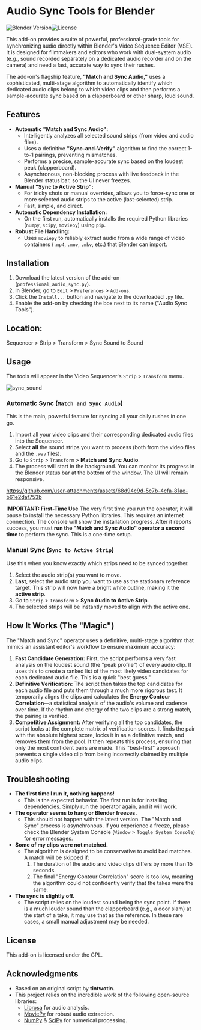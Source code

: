 # Audio Sync Tools for Blender

![Blender Version](https://img.shields.io/badge/Blender-4.5+-orange.svg)![License](https://img.shields.io/badge/License-GPL-blue.svg)

This add-on provides a suite of powerful, professional-grade tools for synchronizing audio directly within Blender's Video Sequence Editor (VSE). It is designed for filmmakers and editors who work with dual-system audio (e.g., sound recorded separately on a dedicated audio recorder and on the camera) and need a fast, accurate way to sync their rushes.

The add-on's flagship feature, **"Match and Sync Audio,"** uses a sophisticated, multi-stage algorithm to automatically identify which dedicated audio clips belong to which video clips and then performs a sample-accurate sync based on a clapperboard or other sharp, loud sound.

## Features

-   **Automatic "Match and Sync Audio":**
    -   Intelligently analyzes all selected sound strips (from video and audio files).
    -   Uses a definitive **"Sync-and-Verify"** algorithm to find the correct 1-to-1 pairings, preventing mismatches.
    -   Performs a precise, sample-accurate sync based on the loudest peak (clapperboard).
    -   Asynchronous, non-blocking process with live feedback in the Blender status bar, so the UI never freezes.
-   **Manual "Sync to Active Strip":**
    -   For tricky shots or manual overrides, allows you to force-sync one or more selected audio strips to the active (last-selected) strip.
    -   Fast, simple, and direct.
-   **Automatic Dependency Installation:**
    -   On the first run, automatically installs the required Python libraries (`numpy`, `scipy`, `moviepy`) using `pip`.
-   **Robust File Handling:**
    -   Uses `moviepy` to reliably extract audio from a wide range of video containers (`.mp4`, `.mov`, `.mkv`, etc.) that Blender can import.

## Installation

1.  Download the latest version of the add-on (`professional_audio_sync.py`).
2.  In Blender, go to `Edit` > `Preferences` > `Add-ons`.
3.  Click the `Install...` button and navigate to the downloaded `.py` file.
4.  Enable the add-on by checking the box next to its name ("Audio Sync Tools").


## Location:

Sequencer > Strip > Transform > Sync Sound to Sound

## Usage

The tools will appear in the Video Sequencer's `Strip` > `Transform` menu.

![sync_sound](https://github.com/tin2tin/sync_sound/assets/1322593/973b94ae-d89c-49f5-8a4c-3e77b259c1be)

### Automatic Sync (`Match and Sync Audio`)

This is the main, powerful feature for syncing all your daily rushes in one go.

1.  Import all your video clips and their corresponding dedicated audio files into the Sequencer.
2.  Select **all** the sound strips you want to process (both from the video files and the `.wav` files).
3.  Go to `Strip` > `Transform` > **Match and Sync Audio**.
4.  The process will start in the background. You can monitor its progress in the Blender status bar at the bottom of the window. The UI will remain responsive.


https://github.com/user-attachments/assets/68d94c9d-5c7b-4cfa-81ae-b61e2daf753b

**IMPORTANT: First-Time Use**
The very first time you run the operator, it will pause to install the necessary Python libraries. This requires an internet connection. The console will show the installation progress. After it reports success, you must **run the "Match and Sync Audio" operator a second time** to perform the sync. This is a one-time setup.

### Manual Sync (`Sync to Active Strip`)

Use this when you know exactly which strips need to be synced together.

1.  Select the audio strip(s) you want to move.
2.  **Last**, select the audio strip you want to use as the stationary reference target. This strip will now have a bright white outline, making it the **active strip**.
3.  Go to `Strip` > `Transform` > **Sync Audio to Active Strip**.
4.  The selected strips will be instantly moved to align with the active one.

## How It Works (The "Magic")

The "Match and Sync" operator uses a definitive, multi-stage algorithm that mimics an assistant editor's workflow to ensure maximum accuracy:

1.  **Fast Candidate Generation:** First, the script performs a very fast analysis on the loudest sound (the "peak profile") of every audio clip. It uses this to create a ranked list of the most likely video candidates for each dedicated audio file. This is a quick "best guess."
2.  **Definitive Verification:** The script then takes the top candidates for each audio file and puts them through a much more rigorous test. It temporarily aligns the clips and calculates the **Energy Contour Correlation**—a statistical analysis of the audio's volume and cadence over time. If the rhythm and energy of the two clips are a strong match, the pairing is verified.
3.  **Competitive Assignment:** After verifying all the top candidates, the script looks at the complete matrix of verification scores. It finds the pair with the absolute highest score, locks it in as a definitive match, and removes them from the pool. It then repeats this process, ensuring that only the most confident pairs are made. This "best-first" approach prevents a single video clip from being incorrectly claimed by multiple audio clips.

## Troubleshooting

-   **The first time I run it, nothing happens!**
    -   This is the expected behavior. The first run is for installing dependencies. Simply run the operator again, and it will work.
-   **The operator seems to hang or Blender freezes.**
    -   This should not happen with the latest version. The "Match and Sync" process is asynchronous. If you experience a freeze, please check the Blender System Console (`Window` > `Toggle System Console`) for error messages.
-   **Some of my clips were not matched.**
    -   The algorithm is designed to be conservative to avoid bad matches. A match will be skipped if:
        1.  The duration of the audio and video clips differs by more than 15 seconds.
        2.  The final "Energy Contour Correlation" score is too low, meaning the algorithm could not confidently verify that the takes were the same.
-   **The sync is slightly off.**
    -   The script relies on the loudest sound being the sync point. If there is a much louder sound than the clapperboard (e.g., a door slam) at the start of a take, it may use that as the reference. In these rare cases, a small manual adjustment may be needed.

## License

This add-on is licensed under the GPL.

## Acknowledgments

-   Based on an original script by **tintwotin**.
-   This project relies on the incredible work of the following open-source libraries:
    -   [Librosa](https://librosa.org/) for audio analysis.
    -   [MoviePy](https://zulko.github.io/moviepy/) for robust audio extraction.
    -   [NumPy](https://numpy.org/) & [SciPy](https://scipy.org/) for numerical processing.
